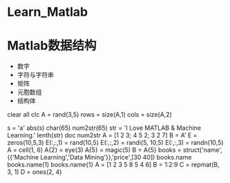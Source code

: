 # Learn_Matlab

# Matlab数据结构
- 数字
- 字符与字符串
- 矩阵
- 元胞数组
- 结构体

clear all
clc
A = rand(3,5)
rows = size(A,1)
cols = size(A,2)

s = 'a'
abs(s)
char(65)
num2str(65)
str = 'I Love MATLAB & Machine Learning.'
lenth(str)
doc num2str
A = [1 2 3; 4 5 2; 3 2 7]
B = A'
E = zeros(10,5,3)
E(:,:,1) = rand(10,5)
E(:,:,2) = randi(5, 10,5)
E(:,:,3) = randn(10,5)
A = cell(1, 6)
A{2} = eye(3)
A{5} = magic(5)
B = A{5}
books = struct('name',{{'Machine Learning','Data Mining'}},'price',[30 40])
books.name
books.name(1)
books.name{1}
A = [1 2 3 5 8 5 4 6]
B = 1:2:9
C = repmat(B, 3, 1)
D = ones(2, 4)

